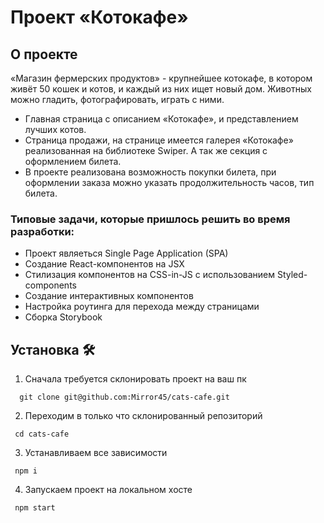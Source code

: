 # Проект «Котокафе»


## О проекте

«Магазин фермерских продуктов» - крупнейшее котокафе, в котором живёт 50 кошек и котов, и каждый из них ищет новый дом. Животных можно гладить, фотографировать, играть с ними.
- Главная страница с описанием «Котокафе», и представлением лучших котов.
- Страница продажи, на странице имеется галерея «Котокафе» реализованная на библиотеке Swiper. А так же секция с оформлением билета.
- В проекте реализована возможность покупки билета, при оформлении заказа можно  указать продолжительность часов, тип билета.

### Типовые задачи, которые пришлось решить во время разработки:

- Проект являеться Single Page Application (SPA)
- Создание React-компонентов  на JSX
- Стилизация компонентов на CSS-in-JS с использованием Styled-components
- Создание интерактивных компонентов
- Настройка роутинга для перехода между страницами
- Сборка Storybook

## Установка 🛠

1. Сначала требуется склонировать проект на ваш пк

```
  git clone git@github.com:Mirror45/cats-cafe.git
```

2. Переходим в только что склонированный репозиторий

```
 cd cats-cafe
```

3. Устанавливаем все зависимости

```
 npm i
```

4. Запускаем проект на локальном хосте

```
 npm start
```
